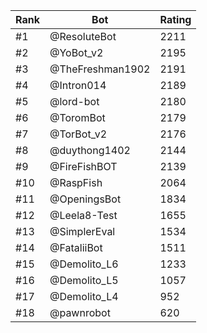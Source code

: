 Rank|Bot|Rating
---|---|---
#1|@ResoluteBot|2211
#2|@YoBot_v2|2195
#3|@TheFreshman1902|2191
#4|@Intron014|2189
#5|@lord-bot|2180
#6|@ToromBot|2179
#7|@TorBot_v2|2176
#8|@duythong1402|2144
#9|@FireFishBOT|2139
#10|@RaspFish|2064
#11|@OpeningsBot|1834
#12|@Leela8-Test|1655
#13|@SimplerEval|1534
#14|@FataliiBot|1511
#15|@Demolito_L6|1233
#16|@Demolito_L5|1057
#17|@Demolito_L4|952
#18|@pawnrobot|620

